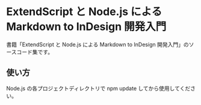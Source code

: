 
# ExtendScript と Node.js による Markdown to InDesign 開発入門

書籍「ExtendScript と Node.js による Markdown to InDesign 開発入門」のソースコード集です。


## 使い方

Node.js の各プロジェクトディレクトリで npm update してから使用してください。


